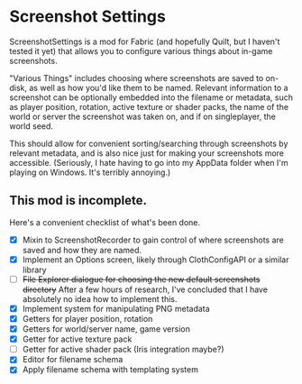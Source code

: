 # Screenshot Settings

ScreenshotSettings is a mod for Fabric (and hopefully Quilt, but I haven't tested it yet) that allows you to configure
various things about in-game screenshots.

"Various Things" includes choosing where screenshots are saved to on-disk, as well as how you'd like them to be named.
Relevant information to a screenshot can be optionally embedded into the filename or metadata, such as player position,
rotation, active texture or shader packs, the name of the world or server the screenshot was taken on, and if on
singleplayer, the world seed.

This should allow for convenient sorting/searching through screenshots by relevant metadata, and is also nice just for
making your screenshots more accessible. (Seriously, I hate having to go into my AppData folder when I'm playing on
Windows. It's terribly annoying.)

## This mod is incomplete.
Here's a convenient checklist of what's been done.

- [x] Mixin to ScreenshotRecorder to gain control of where screenshots are saved and how they are named.
- [x] Implement an Options screen, likely through ClothConfigAPI or a similar library
- [ ] ~~File Explorer dialogue for choosing the new default screenshots directory~~ After a few hours of research, I've concluded that I have absolutely no idea how to implement this.
- [x] Implement system for manipulating PNG metadata
- [x] Getters for player position, rotation
- [x] Getters for world/server name, game version
- [x] Getter for active texture pack
- [ ] Getter for active shader pack (Iris integration maybe?)
- [x] Editor for filename schema
- [x] Apply filename schema with templating system
